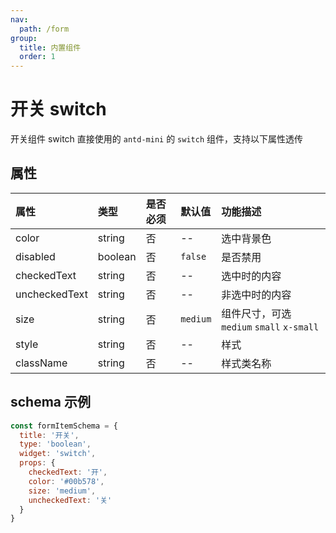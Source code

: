 ```yaml
---
nav:
  path: /form
group:
  title: 内置组件
  order: 1
---
```


# 开关 switch

开关组件 switch 直接使用的 `antd-mini` 的 `switch` 组件，支持以下属性透传


## 属性

| 属性             |    类型      | 是否必须      | 默认值       |  功能描述                                          |
| :--------       | :--------    | :---         | :----       |  :---                                            |
| color           | string       |  否          | --          |  选中背景色                                        |
| disabled        | boolean      |  否          |  `false`    |  是否禁用                                          |
| checkedText     | string       |  否          |  --         |  选中时的内容                                       |
| uncheckedText   | string       |  否          |  --         |  非选中时的内容                                     |
| size            | string       |  否          |  `medium`   |  组件尺寸，可选 `medium` `small` `x-small`          |
| style           | string       |  否          |  --         |  样式                                             |
| className       | string       |  否          |  --         |  样式类名称                                        |

## schema 示例

```js
const formItemSchema = {
  title: '开关',
  type: 'boolean',
  widget: 'switch',
  props: {
    checkedText: '开',
    color: '#00b578',
    size: 'medium',
    uncheckedText: '关'
  }
}
```

